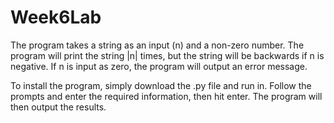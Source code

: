 # Week6Lab

The program takes a string as an input (n) and a non-zero number. The program will print the string |n| times, but the string will be backwards if n is negative. If n is input as zero, the program will output an error message.

To install the program, simply download the .py file and run in. Follow the prompts and enter the required information, then hit enter. The program will then output the results.

